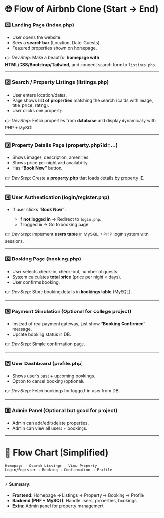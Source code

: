 
# 🌐 Flow of Airbnb Clone (Start → End)

### 1️⃣ **Landing Page (index.php)**

* User opens the website.
* Sees a **search bar** (Location, Date, Guests).
* Featured properties shown on homepage.

👉 *Dev Step*: Make a beautiful **homepage with HTML/CSS/Bootstrap/Tailwind**, and connect search form to `listings.php`.

---

### 2️⃣ **Search / Property Listings (listings.php)**

* User enters location/dates.
* Page shows **list of properties** matching the search (cards with image, title, price, rating).
* User clicks one property.

👉 *Dev Step*: Fetch properties from **database** and display dynamically with PHP + MySQL.

---

### 3️⃣ **Property Details Page (property.php?id=...)**

* Shows images, description, amenities.
* Shows price per night and availability.
* Has **“Book Now”** button.

👉 *Dev Step*: Create a **property.php** that loads details by property ID.

---

### 4️⃣ **User Authentication (login/register.php)**

* If user clicks **“Book Now”**:

  * If **not logged in** → Redirect to `login.php`.
  * If logged in → Go to booking page.

👉 *Dev Step*: Implement **users table** in MySQL + PHP login system with sessions.

---

### 5️⃣ **Booking Page (booking.php)**

* User selects check-in, check-out, number of guests.
* System calculates **total price** (price per night × days).
* User confirms booking.

👉 *Dev Step*: Store booking details in **bookings table** (MySQL).

---

### 6️⃣ **Payment Simulation (Optional for college project)**

* Instead of real payment gateway, just show **“Booking Confirmed”** message.
* Update booking status in DB.

👉 *Dev Step*: Simple confirmation page.

---

### 7️⃣ **User Dashboard (profile.php)**

* Shows user’s past + upcoming bookings.
* Option to cancel booking (optional).

👉 *Dev Step*: Fetch bookings for logged-in user from DB.

---

### 8️⃣ **Admin Panel (Optional but good for project)**

* Admin can add/edit/delete properties.
* Admin can view all users + bookings.

---

# 🔄 Flow Chart (Simplified)

```
Homepage → Search Listings → View Property → 
Login/Register → Booking → Confirmation → Profile
```

---

⚡ **Summary**:

* **Frontend**: Homepage → Listings → Property → Booking → Profile
* **Backend (PHP + MySQL)**: Handle users, properties, bookings
* **Extra**: Admin panel for property management

---
